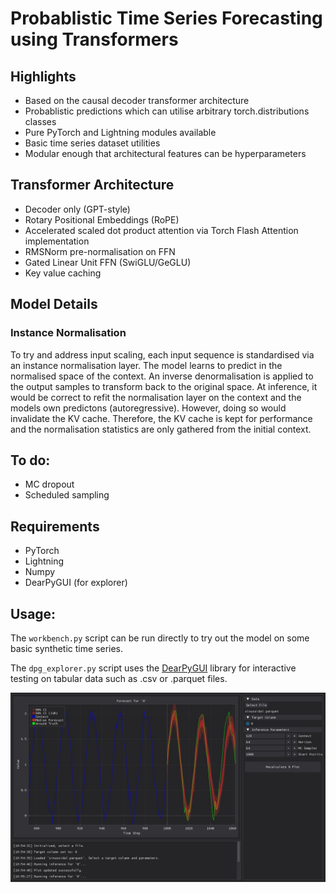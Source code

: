 # Probablistic Time Series Forecasting using Transformers

## Highlights
- Based on the causal decoder transformer architecture
- Probablistic predictions which can utilise arbitrary torch.distributions classes
- Pure PyTorch and Lightning modules available
- Basic time series dataset utilities
- Modular enough that architectural features can be hyperparameters

## Transformer Architecture
- Decoder only (GPT-style)
- Rotary Positional Embeddings (RoPE)
- Accelerated scaled dot product attention via Torch Flash Attention implementation
- RMSNorm pre-normalisation on FFN
- Gated Linear Unit FFN (SwiGLU/GeGLU)
- Key value caching


## Model Details
### Instance Normalisation
To try and address input scaling, each input sequence is standardised via an instance normalisation layer. The model learns to predict in the normalised space of the context. An inverse denormalisation is applied to the output samples to transform back to the original space. At inference, it would be correct to refit the normalisation layer on the context and the models own predictons (autoregressive). However, doing so would invalidate the KV cache. Therefore, the KV cache is kept for performance and the normalisation statistics are only gathered from the initial context.

## To do:
- MC dropout
- Scheduled sampling

## Requirements
- PyTorch
- Lightning
- Numpy
- DearPyGUI (for explorer)

## Usage:

The `workbench.py` script can be run directly to try out the model on some basic synthetic time series.

The `dpg_explorer.py` script uses the [DearPyGUI](https://github.com/hoffstadt/DearPyGui) library for interactive testing on tabular data such as .csv or .parquet files.

![](./media/explorer_screenshot.jpg)
